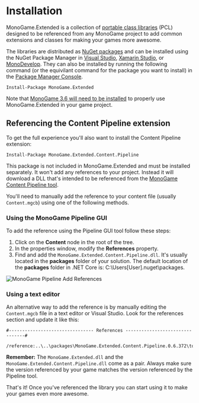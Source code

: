 # Installation

MonoGame.Extended is a collection of [portable class libraries](https://msdn.microsoft.com/en-us/library/gg597391) (PCL) designed to be referenced from any MonoGame project to add common extensions and classes for making your games more awesome.

The libraries are distributed as [NuGet packages](https://www.nuget.org/packages?q=MonoGame.Extended) and can be installed using the NuGet Package Manager in [Visual Studio](https://www.visualstudio.com), [Xamarin Studio](https://xamarin.com/studio), or [MonoDevelop](http://www.monodevelop.com). They can also be installed by running the following command (or the equivilant command for the package you want to install) in the [Package Manager Console](http://docs.nuget.org/consume/package-manager-console).

	Install-Package MonoGame.Extended

Note that [MonoGame 3.6 will need to be installed](http://www.monogame.net/downloads/) to properly use MonoGame.Extended in your game project.

## Referencing the Content Pipeline extension
	
To get the full experience you'll also want to install the Content Pipeline extension:

    Install-Package MonoGame.Extended.Content.Pipeline

This package is not included in MonoGame.Extended and must be installed separately. It won't add any references to your project. Instead it will download a DLL that's intended to be referenced from the [MonoGame Content Pipeline tool](http://www.monogame.net/documentation/?page=Pipeline).

You'll need to manually add the reference to your content file (usually `Content.mgcb`) using one of the following methods.

### Using the MonoGame Pipeline GUI

To add the reference using the Pipeline GUI tool follow these steps:

 1. Click on the **Content** node in the root of the tree.
 2. In the properties window, modify the **References** property.
 3. Find and add the `MonoGame.Extended.Content.Pipeline.dll`. It's usually located in the **packages** folder of your solution.  The default location of the **packages** folder in .NET Core is:  C:\Users\[User]\.nuget\packages.

![MonoGame Pipeline Add References](https://dl.dropboxusercontent.com/u/82020056/MonoGame.Extended/how-to-add-content-pipeline-reference.png)
 
### Using a text editor

An alternative way to add the reference is by manually editing the `Content.mgcb` file in a text editor or Visual Studio. Look for the references section and update it like this:

```
#-------------------------------- References --------------------------------#

/reference:..\..\packages\MonoGame.Extended.Content.Pipeline.0.6.372\tools\MonoGame.Extended.Content.Pipeline.dll
```

**Remember:** The `MonoGame.Extended.dll` and the `MonoGame.Extended.Content.Pipeline.dll` come as a pair. Always make sure the version referenced by your game matches the version referenced by the Pipeline tool.

That's it! Once you've referenced the library you can start using it to make your games even more awesome.

